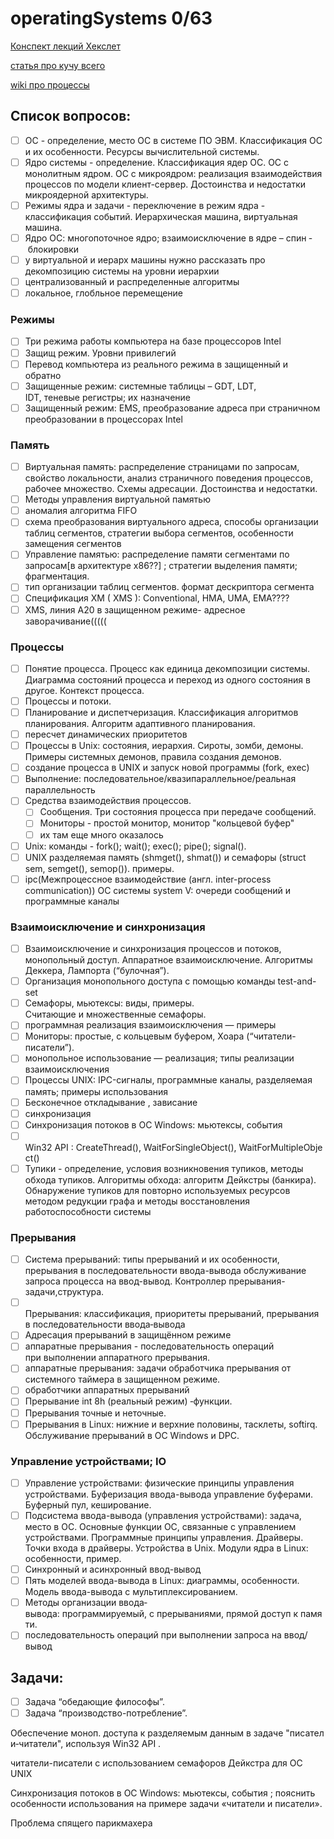 # operatingSystems 0/63

[Конспект лекций Хекслет](https://www.notion.so/f2e1f0c4250d448199e878bd6d996d67?v=bc4507d478fa4b278fe16a64ccfdd784)

[статья про кучу всего](https://proglib.io/p/how-os-work)

[wiki про процессы](https://ru.wikipedia.org/wiki/Процесс_(информатика))

## Список вопросов:

- [ ]  ОС - определение, место ОС в системе ПО ЭВМ. Классификация ОС и их особенности. Ресурсы вычислительной системы.
- [ ]  Ядро системы - определение. Классификация ядер ОС. ОС с монолитным ядром. ОС с микроядром: реализация взаимодействия процессов по модели клиент-сервер. Достоинства и недостатки микроядерной архитектуры.
- [ ]  Режимы ядра и задачи - переключение в режим ядра - классификация событий. Иерархическая машина, виртуальная машина.
- [ ]  Ядро ОС: многопоточное ядро; взаимоисключение в ядре – спин ‐ блокировки
- [ ]  у виртуальной и иерарх машины нужно рассказать про декомпозицию системы на уровни иерархии
- [ ]  централизованный и распределенные алгоритмы
- [ ]  локальное, глобльное перемещение

### Режимы

- [ ]  Три режима работы компьютера на базе процессоров Intel
- [ ]  Защищ режим. Уровни привилегий
- [ ]  Перевод компьютера из реального режима в защищенный и обратно
- [ ]  Защищенные режим: системные таблицы – GDT, LDT, IDT, теневые регистры; их назначение
- [ ]  Защищенный режим: EMS, преобразование адреса при страничном преобразовании в процессорах Intel

### Память

- [ ]  Виртуальная память: распределение страницами по запросам, свойство локальности, анализ страничного поведения процессов, рабочее множество. Схемы адресации. Достоинства и недостатки.
- [ ]  Методы управления виртуальной памятью
- [ ]  аномалия алгоритма FIFO
- [ ]  схема преобразования виртуального адреса, способы организации таблиц сегментов, стратегии выбора сегментов, особенности замещения сегментов
- [ ]  Управление памятью: распределение памяти сегментами по запросам[в архитектуре х86??] ; стратегии выделения памяти; фрагментация.
- [ ]  тип организации таблиц сегментов. формат дескриптора сегмента
- [ ]  Спецификация XM ( XMS ): Conventional, HMA, UMA, EMA????
- [ ]  XMS, линия A20 в защищенном режиме- адресное заворачивание(((((

### Процессы

- [ ]  Понятие процесса. Процесс как единица декомпозиции системы. Диаграмма состояний процесса и переход из одного состояния в другое. Контекст процесса.
- [ ]  Процессы и потоки.
- [ ]  Планирование и диспетчеризация. Классификация алгоритмов планирования. Алгоритм адаптивного планирования.
- [ ]  пересчет динамических приоритетов
- [ ]  Процессы в Unix: состояния, иерархия. Сироты, зомби, демоны. Примеры системных демонов, правила создания демонов.
- [ ]  создание процесса в UNIX и запуск новой программы (fork, exec)
- [ ]  Выполнение: последовательное/квазипараллельное/реальная параллельность
- [ ]  Средства взаимодействия процессов.
    - [ ]  Сообщения. Три состояния процесса при передаче сообщений.
    - [ ]  Мониторы - простой монитор, монитор "кольцевой буфер"
    - [ ]  их там еще много оказалось
- [ ]  Unix: команды - fork(); wait(); exec(); pipe(); signal().
- [ ]  UNIX разделяемая память (shmget(), shmat()) и семафоры (struct sem, semget(), semop()). примеры.
- [ ]  ipc(Межпроцессное взаимодействие (англ. inter-process communication)) ОС системы system V: очереди сообщений и программные каналы

### Взаимоисключение и синхронизация

- [ ]  Взаимоисключение и синхронизация процессов и потоков, монопольный доступ. Аппаратное взаимоисключение. Алгоритмы Деккера, Лампорта (“булочная”).
- [ ]  Организация монопольного доступа с помощью команды test-and-set
- [ ]  Семафоры, мьютексы: виды, примеры. Считающие и множественные семафоры.
- [ ]  программная реализация взаимоисключения — примеры
- [ ]  Мониторы: простые, с кольцевым буфером, Хоара (“читатели-писатели”).
- [ ]  монопольное использование — реализация; типы реализации взаимоисключения
- [ ]  Процессы UNIX: IPC-сигналы, программные каналы, разделяемая память; примеры использования
- [ ]  Бесконечное откладывание , зависание
- [ ]  синхронизация
- [ ]  Синхронизация потоков в ОС Windows: мьютексы, события
- [ ]  Win32 API : CreateThread(), WaitForSingleObject(), WaitForMultipleObject()
- [ ]  Тупики - определение, условия возникновения тупиков, методы обхода тупиков. Алгоритмы обхода: алгоритм Дейкстры (банкира). Обнаружение тупиков для повторно используемых ресурсов методом редукции графа и методы восстановления работоспособности системы

### Прерывания

- [ ]  Система прерываний: типы прерываний и их особенности, прерывания в последовательности ввода-вывода обслуживание запроса процесса на ввод-вывод. Контроллер прерывания-задачи,структура.
- [ ]  Прерывания: классификация, приоритеты прерываний, прерывания в последовательности ввода‐вывода
- [ ]  Адресация прерываний в защищённом режиме
- [ ]  аппаратные прерывания - последовательность операций при выполнении аппаратного прерывания.
- [ ]  аппаратные прерывания: задачи обработчика прерывания от системного таймера в защищенном режиме.
- [ ]  обработчики аппаратных прерываний
- [ ]  Прерывание int 8h (реальный режим) ‐функции.
- [ ]  Прерывания точные и неточные.
- [ ]  Прерывания в Linux: нижние и верхние половины, тасклеты, softirq. Обслуживание прерываний в ОС Windows и DPC.

### Управление устройствами; IO

- [ ]  Управление устройствами: физические принципы управления устройствами. Буферизация ввода-вывода управление буферами. Буферный пул, кеширование.
- [ ]  Подсистема ввода-вывода (управления устройствами): задача, место в ОС. Основные функции ОС, связанные с управлением устройствами. Программные принципы управления. Драйверы. Точки входа в драйверы. Устройства в Unix. Модули ядра в Linux: особенности, пример.
- [ ]  Синхронный и асинхронный ввод-вывод
- [ ]  Пять моделей ввода-вывода в Linux: диаграммы, особенности. Модель ввода-вывода с мультиплексированием.
- [ ]  Методы организации ввода‐вывода: программируемый, с прерываниями, прямой доступ к памяти.
- [ ]  последовательность операций при выполнении запроса на ввод/вывод

## Задачи:

- [ ]  Задача “обедающие философы”.
- [ ]  Задача “производство-потребление”.

Обеспечение моноп. доступа к разделяемым данным в задаче "писатели‐читатели", используя Win32 API .

читатели-писатели с использованием семафоров Дейкстра для ОС UNIX

Синхронизация потоков в ОС Windows: мьютексы, события ; пояснить особенности использования на примере задачи «читатели и писатели».

Проблема спящего парикмахера
